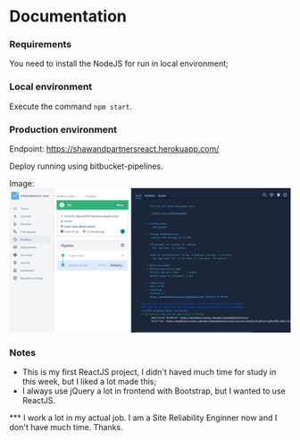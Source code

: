 # Documentation

### Requirements

You need to install the NodeJS for run in local environment;

### Local environment

Execute the command `npm start`.

### Production environment

Endpoint: https://shawandpartnersreact.herokuapp.com/


Deploy running using bitbucket-pipelines.

Image:
![img.png](img.png)

### Notes

- This is my first ReactJS project, I didn't haved much time for study in this week, but I liked a lot made this;
- I always use jQuery a lot in frontend with Bootstrap, but I wanted to use ReactJS.

*** I work a lot in my actual job. I am a Site Reliability Enginner now and I don't have much time. Thanks.